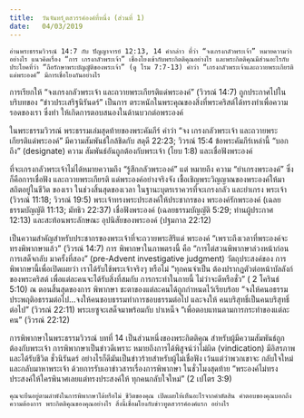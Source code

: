 ```yaml
---
title:  วันจันทร์ ูตสวรรค์องค์ที่หนึ่ง (ส่วนที่ 1)
date:   04/03/2019
---
```


`อ่านพระธรรมวิวรณ์ 14:7 กับ ปัญญาจารย์ 12:13, 14 คำกล่าว ที่ว่า “จงเกรงกลัวพระเจ้า” หมายความว่าอย่างไร แนวคิดเรื่อง “การ เกรงกลัวพระเจ้า” เชื่องโยงเข้ากับพระกิตติคุณอย่างไร และพระกิตติคุณมีส่วนอะไรกับประโยคที่ว่า “ถือรักษาพระบัญญัติของพระเจ้า” (ดู โรม 7:7-13) คำว่า “เกรงกลัวพระเจ้าและถวายพระเกียรติแด่พระองค์” มีการเชื่อโยงกันอย่างไร`

การเรียกให้ “จงเกรงกลัวพระเจ้า และถวายพระเกียรติแด่พระองค์” (วิวรณ์ 14:7) ถูกประกาศไปในบริบทของ “ข่าวประเสริฐนิรันดร์” เป็นการ ตระหนักในพระคุณของสิ่งที่พระคริสต์ได้ทรงทำเพื่อความรอดของเรา ซึ่งทำ ให้เกิดการตอบสนองในด้านบวกต่อพระองค์

ในพระธรรมวิวรณ์ พระธรรมเล่มสุดท้ายของพระคัมภีร์ คำว่า “จง เกรงกลัวพระเจ้า และถวายพระเกียรติแด่พระองค์” มีความสัมพันธ์ใกล้ชิดกับ สดุดี 22:23; วิวรณ์ 15:4 ข้อพระคัมภีร์เหล่านี้ “บอกถึง” (designate) ความ สัมพันธ์อันถูกต้องกับพระเจ้า (โยบ 1:8) และเชื่อฟังพระองค์

ที่จะเกรงกลัวพระเจ้าไม่ได้หมายความถึง “รู้สึกกลัวพระองค์” แต่ หมายถึง ความ “ยำเกรงพระองค์” ซึ่งก็คือการเชื่อฟัง และถวายพระเกียรติ แด่พระองค์อย่างจริงจัง เชื้อเชิญพระวิญญาณของพระองค์ให้มาสถิตอยู่ในชีวิต ของเรา ในช่วงสิ้นสุดของเวลา ในฐานะบุตรเราควรที่จะเกรงกลัว และยำเกรง พระเจ้า (วิวรณ์ 11:18; วิวรณ์ 19:5) พระเจ้าทรงพระประสงค์ให้ประชากรของ พระองค์รักพระองค์ (เฉลยธรรมบัญญัติ 11:13; มัทธิว 22:37) เชื่อฟังพระองค์ (เฉลยธรรมบัญญัติ 5:29; ท่านผู้ประกาศ 12:13) และสะท้อนพระลักษณะ อุปนิสัยของพระองค์ (ปฐมกาล 22:12)

เป็นความสำคัญสำหรับประชากรของพระเจ้าที่จะถวายพระสิริแด่ พระองค์ “เพราะถึงเวลาที่พระองค์จะทรงพิพากษาแล้ว” (วิวรณ์ 14:7) การ พิพากษาในภาพตรงนี้ คือ “การไต่สวนพิพากษาล่วงหน้าก่อนการเสด็จกลับ มาครั้งที่สอง” (pre-Advent investigative judgment) วัตถุประสงค์ของ การพิพากษานี้เพื่อเปิดเผยว่า เราได้รับใช้พระเจ้าจริงๆ หรือไม่ “ทุกคนจำเป็น ต้องปรากฏตัวต่อหน้าบัลลังก์ของพระคริสต์ เพื่อแต่ละคนจะได้รับสิ่งที่สมกับ การกระทำในกายนี้ ไม่ว่าจะดีหรือชั่ว” ( 2 โครินธ์ 5:10) ณ ตอนสิ้นสุดของการ พิพากษา ชะตาของแต่ละคนได้ถูกกำหนดไว้เรียบร้อย “จงให้คนอธรรม ประพฤติอธรรมต่อไป...จงให้คนชอบธรรมทำการชอบธรรมต่อไป และจงให้ คนบริสุทธิ์เป็นคนบริสุทธิ์ต่อไป” (วิวรณ์ 22:11) พระเยซูจะเสด็จมาพร้อมกับ บำเหน็จ “เพื่อตอบแทนตามการกระทำของแต่ละคน” (วิวรณ์ 22:12)

การพิพากษาในพระธรรมวิวรณ์ บทที่ 14 เป็นส่วนหนึ่งของพระกิตติคุณ สำหรับผู้มีความสัมพันธ์ถูกต้องกับพระเจ้า การพิพากษาเป็นข่าวดีเพราะ หมายถึงการได้พิสูจน์ว่าไม่ผิด (vindication) มีอิสรภาพและได้รับชีวิต ชั่วนิรันดร์ อย่างไรก็ดีมันเป็นข่าวร้ายสำหรับผู้ไม่เชื่อฟัง เว้นแต่ว่าพวกเขาจะ กลับใจใหม่ และกลับมาหาพระเจ้า ด้วยการรับเอาข่าวสารเรื่องการพิพากษา ในชั่วโมงสุดท้าย “พระองค์ไม่ทรงประสงค์ให้ใครพินาศเลยแต่ทรงประสงค์ให้ ทุกคนกลับใจใหม่” (2 เปโตร 3:9)

`คุณจะยืนอยู่ตามลำพังในการพิพากษาได้หรือไม่ ชีวิตของคุณ เปิดเผยให้เห็นอะไรจากคำตัดสิน คำตอบของคุณบอกถึงความต้องการ พระกิตติคุณของคุณอย่างไร สิ่งนี้เชื่อมโยงกับข่าวทูตสวรรค์องค์แรก อย่างไร`